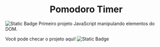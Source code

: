 <h1 align="center"> Pomodoro Timer </h1>


![Static Badge](https://img.shields.io/badge/https%3A%2F%2Fgithub.com%2FGustavoABCosta%2FPomodoro-Timer)
Primeiro projeto JavaScript manipulando elementos do DOM.

Você pode checar o projeto aqui! ![Static Badge](https://img.shields.io/badge/https%3A%2F%2Fgithub.com%2FGustavoABCosta%2FPomodoro-Timer)

